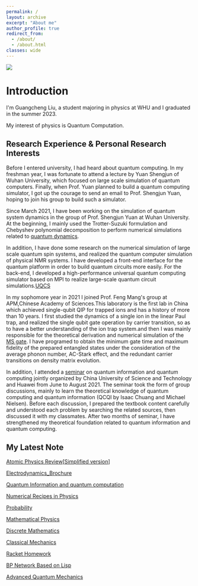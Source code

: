 ```yaml
---
permalink: /
layout: archive
excerpt: "About me"
author_profile: true
redirect_from: 
  - /about/
  - /about.html
classes: wide
---
```


<img src="/Homepage/images/banner.jpg">



# Introduction

I'm Guangcheng Liu, a student majoring in physics at WHU and I graduated in the summer 2023.

My interest of physics is Quantum Computation.

## Research Experience & Personal Research Interests

Before I entered university, I had heard about quantum computing. In my freshman year, I was fortunate to attend a lecture by Yuan Shengjun of Wuhan University, which focused on large scale simulation of quantum computers. Finally, when Prof. Yuan planned to build a quantum computing simulator, I got up the courage to send an email to Prof. Shengjun Yuan, hoping to join his group to build such a simulator. 

Since March 2021, I have been working on the simulation of quantum system dynamics in the group of Prof. Shengjun Yuan at Wuhan University. At the beginning, I mainly used the Trotter-Suzuki formulation and Chebyshev polynomial decomposition to perform numerical simulations related to [quantum dynamics](https://elondormancy.github.io/Homepage/publications/quantum_sim). 

In addition, I have done some research on the numerical simulation of large scale quantum spin systems, and realized the quantum computer simulation of physical NMR systems. I have developed a front-end interface for the quantum platform in order to build quantum circuits more easily. For the back-end, I developed a high-performance universal quantum computing simulator based on MPI to realize large-scale quantum circuit simulations.[UQCS](https://elondormancy.github.io/Homepage/publications/uqcs)

In my sophomore year in 2021 I joined Prof. Feng Mang's group at APM,Chinese Academy of Sciences.This laboratory is the first lab in China which achieved single-qubit QIP for trapped ions and has a history of more than 10 years. I first studied the dynamics of a single ion in the linear Paul trap, and realized the single qubit gate operation by carrier transition, so as to have a better understanding of the ion trap system.and then I was mainly responsible for the theoretical derivation and numerical simulation of the [MS gate](https://en.wikipedia.org/wiki/M%C3%B8lmer%E2%80%93S%C3%B8rensen_gate). I have programed to obtain the minimum gate time and maximum fidelity of the prepared entangled states under the consideration of the average phonon number, AC-Stark effect, and the redundant carrier transitions on density matrix evolution. 

In addition, I attended a [seminar](https://elondormancy.github.io/Homepage/publications/qcqi) on quantum information and quantum computing jointly organized by China University of Science and Technology and Huawei from June to August 2021. The seminar took the form of group discussions, mainly to learn the theoretical knowledge of quantum computing and quantum information (QCQI by Isaac Chuang and Michael Nielsen). Before each discussion, I prepared the textbook content carefully and understood each problem by searching the related sources, then discussed it with my classmates. After two months of seminar, I have strengthened my theoretical foundation related to quantum information and quantum computing.


## My Latest Note

[Atomic Physics Review](https://github.com/ElonDormancy/Physics-Note/blob/master/Note/The_Review_of_Atomic_Physics.pdf)[[Simplified version](https://zhuanlan.zhihu.com/p/371286925)]

[Electrodynamics_Brochure](https://github.com/ElonDormancy/Physics-Note/blob/master/Note/Electrodynamics_Brochure.pdf)

[Quantum Information and quantum computation](https://github.com/ElonDormancy/Physics-Note/blob/master/Note/QIC/The_Note_of_QIC%20V4.pdf)

[Numerical Recipes in Physics](https://github.com/ElonDormancy/Physics-Note/blob/master/Note/Numerical_Recipes_in_Physics_Report.pdf)

[Probability](https://github.com/ElonDormancy/Physics-Note/blob/master/Note/Probability.pdf)

[Mathematical Physics](https://zhuanlan.zhihu.com/p/343110386)

[Discrete Mathematics](https://zhuanlan.zhihu.com/p/149468789)

[Classical Mechanics](https://github.com/ElonDormancy/Physics-Note/blob/master/Note/ClasscialMechanicsReview.pdf)

[Racket Homework](https://github.com/ElonDormancy/Physics-Note/tree/master/Note/Racket%20Note)

[BP Network Based on Lisp](https://github.com/ElonDormancy/Physics-Note/blob/master/Note/Neuron_Networks.pdf)

[Advanced Quantum Mechanics](https://github.com/ElonDormancy/Physics-Note/blob/master/Note/AdvancedQuantumMechanicsReview.pdf)

